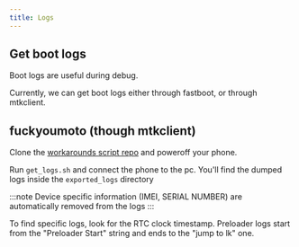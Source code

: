 ```yaml
---
title: Logs
---
```


## Get boot logs

Boot logs are useful during debug. 

Currently, we can get boot logs either through fastboot, or through mtkclient. 

## fuckyoumoto (though mtkclient) 
Clone the [workarounds script repo](https://github.com/moto-penangf/fuckyoumoto) and poweroff your phone.

Run `get_logs.sh` and connect the phone to the pc.
You'll find the dumped logs inside the `exported_logs` directory

:::note
Device specific information (IMEI, SERIAL NUMBER) are automatically removed from the logs
:::

To find specific logs, look for the RTC clock timestamp.
Preloader logs start from the "Preloader Start" string and ends to the "jump to lk" one.
